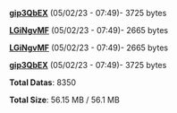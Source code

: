 [**gip3QbEX**](/data/gip3QbEX.txt) (05/02/23 - 07:49)- 3725 bytes

[**LGiNgvMF**](/data/LGiNgvMF.txt) (05/02/23 - 07:49)- 2665 bytes

[**LGiNgvMF**](/data/LGiNgvMF.txt) (05/02/23 - 07:49)- 2665 bytes

[**gip3QbEX**](/data/gip3QbEX.txt) (05/02/23 - 07:49)- 3725 bytes

**Total Datas**: 8350

**Total Size**: 56.15 MB / 56.1 MB
